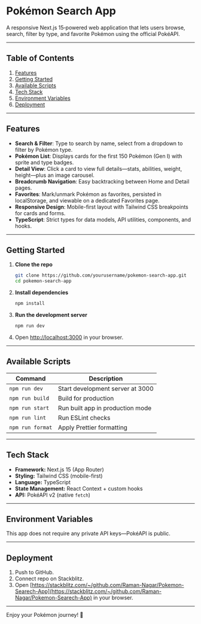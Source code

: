 # Pokémon Search App

A responsive Next.js 15‑powered web application that lets users browse, search, filter by type, and favorite Pokémon using the official PokéAPI.

---

## Table of Contents

1. [Features](#features)
2. [Getting Started](#getting-started)
3. [Available Scripts](#available-scripts)
4. [Tech Stack](#tech-stack)
5. [Environment Variables](#environment-variables)
6. [Deployment](#deployment)

---

## Features

* **Search & Filter**: Type to search by name, select from a dropdown to filter by Pokémon type.
* **Pokémon List**: Displays cards for the first 150 Pokémon (Gen I) with sprite and type badges.
* **Detail View**: Click a card to view full details—stats, abilities, weight, height—plus an image carousel.
* **Breadcrumb Navigation**: Easy backtracking between Home and Detail pages.
* **Favorites**: Mark/unmark Pokémon as favorites, persisted in localStorage, and viewable on a dedicated Favorites page.
* **Responsive Design**: Mobile-first layout with Tailwind CSS breakpoints for cards and forms.
* **TypeScript**: Strict types for data models, API utilities, components, and hooks.

---

## Getting Started

1. **Clone the repo**

   ```bash
   git clone https://github.com/yourusername/pokemon-search-app.git
   cd pokemon-search-app
   ```

2. **Install dependencies**

   ```bash
   npm install
   ```

3. **Run the development server**

   ```bash
   npm run dev
   ```

4. Open [http://localhost:3000](http://localhost:3000) in your browser.

---

## Available Scripts

| Command          | Description                      |
| ---------------- | -------------------------------- |
| `npm run dev`    | Start development server at 3000 |
| `npm run build`  | Build for production             |
| `npm run start`  | Run built app in production mode |
| `npm run lint`   | Run ESLint checks                |
| `npm run format` | Apply Prettier formatting        |

---

## Tech Stack

* **Framework:** Next.js 15 (App Router)
* **Styling:** Tailwind CSS (mobile-first)
* **Language:** TypeScript
* **State Management:** React Context + custom hooks
* **API:** PokéAPI v2 (native `fetch`)

---

## Environment Variables

This app does not require any private API keys—PokéAPI is public.

---

## Deployment

1. Push to GitHub.
2. Connect repo on Stackblitz.
3. Open [https://stackblitz.com/~/github.com/Raman-Nagar/Pokemon-Searech-App](https://stackblitz.com/~/github.com/Raman-Nagar/Pokemon-Searech-App) in your browser. 

---

Enjoy your Pokémon journey! 🚀
